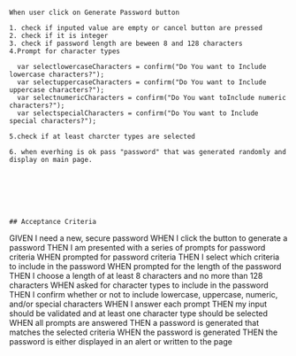 
```

When user click on Generate Password button

1. check if inputed value are empty or cancel button are pressed
2. check if it is integer
3. check if password length are beween 8 and 128 characters 
4.Prompt for character types

  var selectlowercaseCharacters = confirm("Do You want to Include lowercase characters?");
  var selectuppercaseCharacters = confirm("Do You want to Include uppercase characters?");
  var selectnumericCharacters = confirm("Do You want toInclude numeric characters?");
  var selectspecialCharacters = confirm("Do You want to Include special characters?");

5.check if at least charcter types are selected

6. when everhing is ok pass "password" that was generated randomly and display on main page.







## Acceptance Criteria

```
GIVEN I need a new, secure password
WHEN I click the button to generate a password
THEN I am presented with a series of prompts for password criteria
WHEN prompted for password criteria
THEN I select which criteria to include in the password
WHEN prompted for the length of the password
THEN I choose a length of at least 8 characters and no more than 128 characters
WHEN asked for character types to include in the password
THEN I confirm whether or not to include lowercase, uppercase, numeric, and/or special characters
WHEN I answer each prompt
THEN my input should be validated and at least one character type should be selected
WHEN all prompts are answered
THEN a password is generated that matches the selected criteria
WHEN the password is generated
THEN the password is either displayed in an alert or written to the page
```

